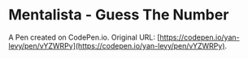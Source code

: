 # Mentalista - Guess The Number

A Pen created on CodePen.io. Original URL: [https://codepen.io/yan-levy/pen/vYZWRPy](https://codepen.io/yan-levy/pen/vYZWRPy).


